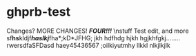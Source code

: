 ghprb-test
==========
Changes? MORE CHANGES! ***FOUR!!!***
\nstuff
Test edit, and more
sf****hs****kldjf***haslkj***fha*;kD*JFHG;
jkh
hdfhdg
hjkh
hgjkhfgkj........
rwersdfaSFDasd
haey45436567
;oilkiyutmhy
llkkl
nlkjlkjlk
